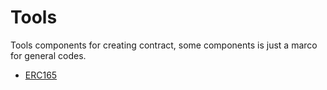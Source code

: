 # Tools

Tools components for creating contract, some components is just a marco for general codes.

- [ERC165](./tools/erc165.md)

